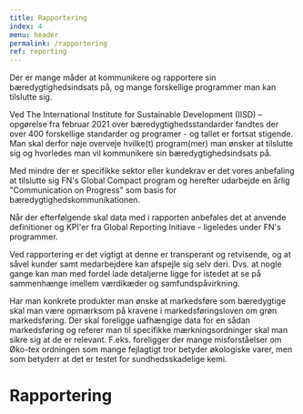 ```yaml
---
title: Rapportering
index: 4
menu: header
permalink: /rapportering
ref: reporting
---
```


Der er mange måder at kommunikere og rapportere sin bæredygtighedsindsats på, og mange forskellige programmer man kan tilslutte sig. 

Ved The International Institute for Sustainable Development (IISD) – opgørelse fra februar 2021 over bæredygtighedsstandarder fandtes der over 400 forskellige standarder og programer - og tallet er fortsat stigende. Man skal derfor nøje overveje hvilke(t) program(mer) man ønsker at tilslutte sig og hvorledes man vil kommunikere sin bæredygtighedsindsats på. 

Med mindre der er specifikke sektor eller kundekrav er det vores anbefaling at tilslutte sig FN's Global Compact program og herefter udarbejde en årlig "Communication on Progress" som basis for bæredygtighedskommunikationen. 

Når der efterfølgende skal data med i rapporten anbefales det at anvende definitioner og KPI'er fra Global Reporting Initiave - ligeledes under FN's programmer. 

Ved rapportering er det vigtigt at denne er transperant og retvisende, og at såvel kunder samt medarbejdere kan afspejle sig selv deri. Dvs. at nogle gange kan man med fordel lade detaljerne ligge for istedet at se på sammenhænge imellem værdikæder og samfundspåvirkning. 

Har man konkrete produkter man ønske at markedsføre som bæredygtige skal man være opmærksom på kravene i markedsføringsloven om grøn markedsføring. Der skal foreligge uafhængige data for en sådan markedsføring og referer man til specifikke mærkningsordninger skal man sikre sig at de er relevant. F.eks. foreligger der mange misforståelser om Øko-tex ordningen som mange fejlagtigt tror betyder økologiske varer, men som betyderr at det er testet for sundhedsskadelige kemi.





# Rapportering
